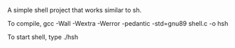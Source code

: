 A simple shell project that works similar to sh.

To compile, gcc -Wall -Wextra -Werror -pedantic -std=gnu89 shell.c -o hsh

To start shell, type ./hsh